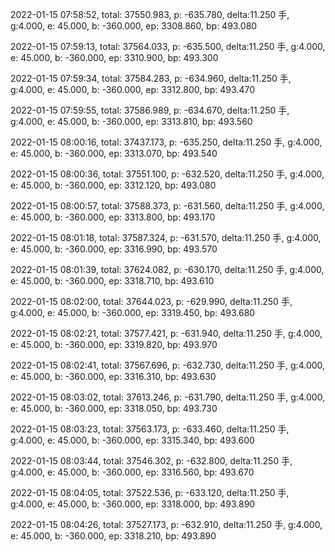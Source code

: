 2022-01-15 07:58:52, total: 37550.983, p: -635.780, delta:11.250 手, g:4.000, e: 45.000, b: -360.000, ep: 3308.860, bp: 493.080

2022-01-15 07:59:13, total: 37564.033, p: -635.500, delta:11.250 手, g:4.000, e: 45.000, b: -360.000, ep: 3310.900, bp: 493.300

2022-01-15 07:59:34, total: 37584.283, p: -634.960, delta:11.250 手, g:4.000, e: 45.000, b: -360.000, ep: 3312.800, bp: 493.470

2022-01-15 07:59:55, total: 37586.989, p: -634.670, delta:11.250 手, g:4.000, e: 45.000, b: -360.000, ep: 3313.810, bp: 493.560

2022-01-15 08:00:16, total: 37437.173, p: -635.250, delta:11.250 手, g:4.000, e: 45.000, b: -360.000, ep: 3313.070, bp: 493.540

2022-01-15 08:00:36, total: 37551.100, p: -632.520, delta:11.250 手, g:4.000, e: 45.000, b: -360.000, ep: 3312.120, bp: 493.080

2022-01-15 08:00:57, total: 37588.373, p: -631.560, delta:11.250 手, g:4.000, e: 45.000, b: -360.000, ep: 3313.800, bp: 493.170

2022-01-15 08:01:18, total: 37587.324, p: -631.570, delta:11.250 手, g:4.000, e: 45.000, b: -360.000, ep: 3316.990, bp: 493.570

2022-01-15 08:01:39, total: 37624.082, p: -630.170, delta:11.250 手, g:4.000, e: 45.000, b: -360.000, ep: 3318.710, bp: 493.610

2022-01-15 08:02:00, total: 37644.023, p: -629.990, delta:11.250 手, g:4.000, e: 45.000, b: -360.000, ep: 3319.450, bp: 493.680

2022-01-15 08:02:21, total: 37577.421, p: -631.940, delta:11.250 手, g:4.000, e: 45.000, b: -360.000, ep: 3319.820, bp: 493.970

2022-01-15 08:02:41, total: 37567.696, p: -632.730, delta:11.250 手, g:4.000, e: 45.000, b: -360.000, ep: 3316.310, bp: 493.630

2022-01-15 08:03:02, total: 37613.246, p: -631.790, delta:11.250 手, g:4.000, e: 45.000, b: -360.000, ep: 3318.050, bp: 493.730

2022-01-15 08:03:23, total: 37563.173, p: -633.460, delta:11.250 手, g:4.000, e: 45.000, b: -360.000, ep: 3315.340, bp: 493.600

2022-01-15 08:03:44, total: 37546.302, p: -632.800, delta:11.250 手, g:4.000, e: 45.000, b: -360.000, ep: 3316.560, bp: 493.670

2022-01-15 08:04:05, total: 37522.536, p: -633.120, delta:11.250 手, g:4.000, e: 45.000, b: -360.000, ep: 3318.000, bp: 493.890

2022-01-15 08:04:26, total: 37527.173, p: -632.910, delta:11.250 手, g:4.000, e: 45.000, b: -360.000, ep: 3318.210, bp: 493.890